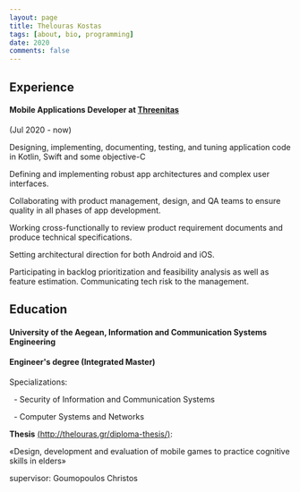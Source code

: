 ```yaml
---
layout: page
title: Thelouras Kostas
tags: [about, bio, programming]
date: 2020
comments: false
---
```

    

## Experience
#### Mobile Applications Developer at [Threenitas](https://threenitas.com)
(Jul 2020 - now)

  Designing, implementing, documenting, testing, and tuning application code in Kotlin, Swift and some objective-C

  Defining and implementing robust app architectures and complex user interfaces.

  Collaborating with product management, design, and QA teams to ensure quality in all phases of app development.

  Working cross-functionally to review product requirement documents and produce technical specifications.

  Setting  architectural direction for both  Android and iOS.
  
  Participating in backlog prioritization and feasibility analysis as well as feature estimation. Communicating tech risk to the management.




## Education

#### University of the Aegean, Information and Communication Systems Engineering

#### Engineer's degree (Integrated Master)


Specializations:

&nbsp;&nbsp;- Security of Information and Communication Systems

&nbsp;&nbsp;- Computer Systems and Networks


**Thesis** [(http://thelouras.gr/diploma-thesis/)](http://thelouras.gr/diploma-thesis/):

«Design, development and evaluation of mobile games to practice cognitive skills in elders»

supervisor: Goumopoulos Christos
